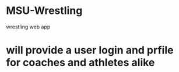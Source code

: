 # MSU-Wrestling
wrestling web app



# will provide a user login and prfile for coaches and athletes alike
